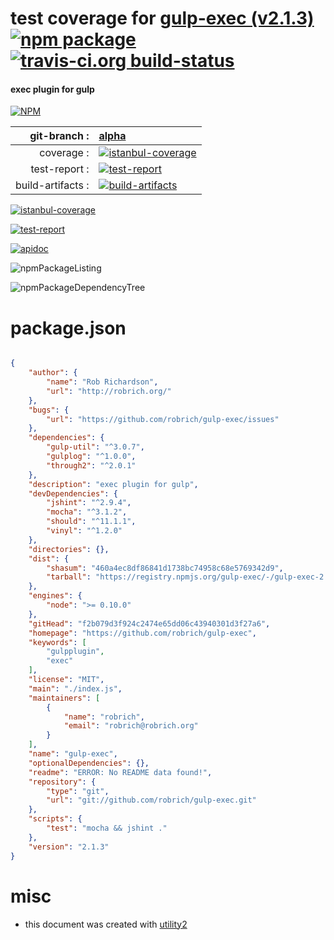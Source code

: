 # test coverage for  [gulp-exec (v2.1.3)](https://github.com/robrich/gulp-exec)  [![npm package](https://img.shields.io/npm/v/npmtest-gulp-exec.svg?style=flat-square)](https://www.npmjs.org/package/npmtest-gulp-exec) [![travis-ci.org build-status](https://api.travis-ci.org/npmtest/node-npmtest-gulp-exec.svg)](https://travis-ci.org/npmtest/node-npmtest-gulp-exec)
#### exec plugin for gulp

[![NPM](https://nodei.co/npm/gulp-exec.png?downloads=true)](https://www.npmjs.com/package/gulp-exec)

| git-branch : | [alpha](https://github.com/npmtest/node-npmtest-gulp-exec/tree/alpha)|
|--:|:--|
| coverage : | [![istanbul-coverage](https://npmtest.github.io/node-npmtest-gulp-exec/build/coverage.badge.svg)](https://npmtest.github.io/node-npmtest-gulp-exec/build/coverage.html/index.html)|
| test-report : | [![test-report](https://npmtest.github.io/node-npmtest-gulp-exec/build/test-report.badge.svg)](https://npmtest.github.io/node-npmtest-gulp-exec/build/test-report.html)|
| build-artifacts : | [![build-artifacts](https://npmtest.github.io/node-npmtest-gulp-exec/glyphicons_144_folder_open.png)](https://github.com/npmtest/node-npmtest-gulp-exec/tree/gh-pages/build)|

[![istanbul-coverage](https://npmtest.github.io/node-npmtest-gulp-exec/build/screenCapture.buildCustomOrg.browser.coverage.html.png)](https://npmtest.github.io/node-npmtest-gulp-exec/build/coverage.html/index.html)

[![test-report](https://npmtest.github.io/node-npmtest-gulp-exec/build/screenCapture.buildCustomOrg.browser.%252Fhome%252Ftravis%252Fbuild%252Fnpmtest%252Fnode-npmtest-gulp-exec%252Ftmp%252Fbuild%252Ftest-report.html.png)](https://npmtest.github.io/node-npmtest-gulp-exec/build/test-report.html)

[![apidoc](https://npmdoc.github.io/node-npmdoc-gulp-exec/build/screenCapture.buildApidoc.browser.%252Fhome%252Ftravis%252Fbuild%252Fnpmdoc%252Fnode-npmdoc-gulp-exec%252Ftmp%252Fbuild%252Fapidoc.html.png)](https://npmdoc.github.io/node-npmdoc-gulp-exec/build/apidoc.html)

![npmPackageListing](https://npmtest.github.io/node-npmtest-gulp-exec/build/screenCapture.npmPackageListing.svg)

![npmPackageDependencyTree](https://npmtest.github.io/node-npmtest-gulp-exec/build/screenCapture.npmPackageDependencyTree.svg)



# package.json

```json

{
    "author": {
        "name": "Rob Richardson",
        "url": "http://robrich.org/"
    },
    "bugs": {
        "url": "https://github.com/robrich/gulp-exec/issues"
    },
    "dependencies": {
        "gulp-util": "^3.0.7",
        "gulplog": "^1.0.0",
        "through2": "^2.0.1"
    },
    "description": "exec plugin for gulp",
    "devDependencies": {
        "jshint": "^2.9.4",
        "mocha": "^3.1.2",
        "should": "^11.1.1",
        "vinyl": "^1.2.0"
    },
    "directories": {},
    "dist": {
        "shasum": "460a4ec8df86841d1738bc74958c68e5769342d9",
        "tarball": "https://registry.npmjs.org/gulp-exec/-/gulp-exec-2.1.3.tgz"
    },
    "engines": {
        "node": ">= 0.10.0"
    },
    "gitHead": "f2b079d3f924c2474e65dd06c43940301d3f27a6",
    "homepage": "https://github.com/robrich/gulp-exec",
    "keywords": [
        "gulpplugin",
        "exec"
    ],
    "license": "MIT",
    "main": "./index.js",
    "maintainers": [
        {
            "name": "robrich",
            "email": "robrich@robrich.org"
        }
    ],
    "name": "gulp-exec",
    "optionalDependencies": {},
    "readme": "ERROR: No README data found!",
    "repository": {
        "type": "git",
        "url": "git://github.com/robrich/gulp-exec.git"
    },
    "scripts": {
        "test": "mocha && jshint ."
    },
    "version": "2.1.3"
}
```



# misc
- this document was created with [utility2](https://github.com/kaizhu256/node-utility2)

